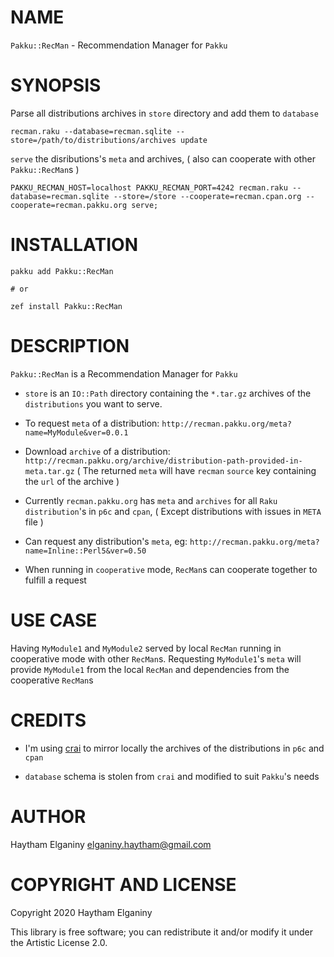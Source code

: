 NAME
====
`Pakku::RecMan` - Recommendation Manager for `Pakku`

SYNOPSIS
========
Parse all distributions archives in `store` directory and add them to `database`

```
recman.raku --database=recman.sqlite --store=/path/to/distributions/archives update
```

`serve` the disributions's `meta` and archives, ( also can cooperate with other `Pakku::RecMan`s )

```
PAKKU_RECMAN_HOST=localhost PAKKU_RECMAN_PORT=4242 recman.raku --database=recman.sqlite --store=/store --cooperate=recman.cpan.org --cooperate=recman.pakku.org serve;
```

INSTALLATION
===========
```
pakku add Pakku::RecMan

# or 

zef install Pakku::RecMan
```


DESCRIPTION
===========
`Pakku::RecMan` is a Recommendation Manager for `Pakku`

 * `store` is an `IO::Path` directory containing the `*.tar.gz` archives of the `distributions` you want to serve.

 * To request `meta` of a distribution:
`http://recman.pakku.org/meta?name=MyModule&ver=0.0.1`


 * Download `archive` of a distribution:
`http://recman.pakku.org/archive/distribution-path-provided-in-meta.tar.gz`
( The returned `meta` will have `recman` `source` key containing the `url` of the archive )


 * Currently `recman.pakku.org` has `meta` and `archives` for all `Raku` `distribution`'s in `p6c` and `cpan`, ( Except distributions with issues in `META` file )

 * Can request any distribution's `meta`, eg:
`http://recman.pakku.org/meta?name=Inline::Perl5&ver=0.50` 

 * When running in `cooperative` mode, `RecMan`s can cooperate together to fulfill a request

USE CASE
========
Having `MyModule1` and `MyModule2` served by local `RecMan` running in cooperative mode with other `RecMan`s. Requesting `MyModule1`'s `meta` will provide `MyModule1` from the local `RecMan` and dependencies from the cooperative `RecMan`s


CREDITS
======
* I'm using [crai](https://github.com/chloekek/crai/tree/master/crai) to mirror locally the archives of the distributions in `p6c` and `cpan`

* `database` schema is stolen from `crai` and modified to suit `Pakku`'s needs 

AUTHOR
======
Haytham Elganiny <elganiny.haytham@gmail.com>

COPYRIGHT AND LICENSE
=====================
Copyright 2020 Haytham Elganiny

This library is free software; you can redistribute it and/or modify it under the Artistic License 2.0.

